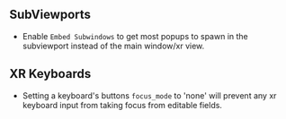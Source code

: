 
## SubViewports

- Enable `Embed Subwindows` to get most popups to spawn in the subviewport instead of the main window/xr view.

## XR Keyboards

- Setting a keyboard's buttons `focus_mode` to 'none' will prevent any xr keyboard input from taking focus from editable fields.